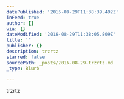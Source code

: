 ```yaml
---
datePublished: '2016-08-29T11:38:39.492Z'
inFeed: true
author: []
via: {}
dateModified: '2016-08-29T11:38:05.809Z'
title: ''
publisher: {}
description: trzrtz
starred: false
sourcePath: _posts/2016-08-29-trzrtz.md
_type: Blurb

---
```

trzrtz